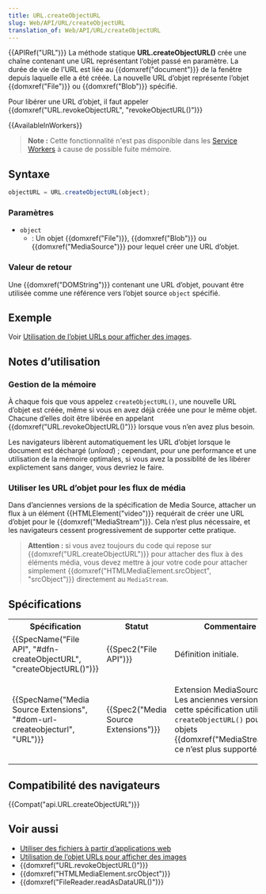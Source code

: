 ```yaml
---
title: URL.createObjectURL
slug: Web/API/URL/createObjectURL
translation_of: Web/API/URL/createObjectURL
---
```

{{APIRef("URL")}}
La méthode statique **URL.createObjectURL()** crée une chaîne contenant une URL représentant l’objet passé en paramètre. La durée de vie de l’URL est liée au {{domxref("document")}} de la fenêtre depuis laquelle elle a été créée. La nouvelle URL d’objet représente l’objet {{domxref("File")}} ou {{domxref("Blob")}} spécifié.

Pour libérer une URL d’objet, il faut appeler {{domxref("URL.revokeObjectURL", "revokeObjectURL()")}}

{{AvailableInWorkers}}

> **Note :** Cette fonctionnalité n'est pas disponible dans les [Service Workers](/fr/docs/Web/API/ServiceWorker) à cause de possible fuite mémoire.

## Syntaxe

```js
objectURL = URL.createObjectURL(object);
```

### Paramètres

- `object`
  - : Un objet {{domxref("File")}}, {{domxref("Blob")}} ou {{domxref("MediaSource")}} pour lequel créer une URL d’objet.

### Valeur de retour

Une {{domxref("DOMString")}} contenant une URL d’objet, pouvant être utilisée comme une référence vers l’objet source `object` spécifié.

## Exemple

Voir [Utilisation de l’objet URLs pour afficher des images](/fr/docs/Web/API/File/Using_files_from_web_applications#Exemple_Utilisation_de_l'objet_URLs_pour_afficher_des_images).

## Notes d’utilisation

### Gestion de la mémoire

À chaque fois que vous appelez `createObjectURL()`, une nouvelle URL d’objet est créée, même si vous en avez déjà créée une pour le même objet. Chacune d’elles doit être libérée en appelant {{domxref("URL.revokeObjectURL()")}} lorsque vous n’en avez plus besoin.

Les navigateurs libèrent automatiquement les URL d’objet lorsque le document est déchargé (_unload_)&nbsp;; cependant, pour une performance et une utilisation de la mémoire optimales, si vous avez la possiblité de les libérer explictement sans danger, vous devriez le faire.

### Utiliser les URL d’objet pour les flux de média

Dans d’anciennes versions de la spécification de Media Source, attacher un flux à un élément {{HTMLElement("video")}} requérait de créer une URL d’objet pour le {{domxref("MediaStream")}}. Cela n’est plus nécessaire, et les navigateurs cessent progressivement de supporter cette pratique.

> **Attention :** si vous avez toujours du code qui repose sur {{domxref("URL.createObjectURL")}} pour attacher des flux à des éléments média, vous devez mettre à jour votre code pour attacher simplement {{domxref("HTMLMediaElement.srcObject", "srcObject")}} directement au `MediaStream`.

## Spécifications

<table class="standard-table">
  <tbody>
    <tr>
      <th scope="col">Spécification</th>
      <th scope="col">Statut</th>
      <th scope="col">Commentaire</th>
    </tr>
    <tr>
      <td>
        {{SpecName("File API", "#dfn-createObjectURL", "createObjectURL()")}}
      </td>
      <td>{{Spec2("File API")}}</td>
      <td>Définition initiale.</td>
    </tr>
    <tr>
      <td>
        {{SpecName("Media Source Extensions", "#dom-url-createobjecturl", "URL")}}
      </td>
      <td>{{Spec2("Media Source Extensions")}}</td>
      <td>
        <p>
          Extension MediaSource.<br />Les anciennes versions de cette
          spécification utilisaient <code>createObjectURL()</code> pour les
          objets {{domxref("MediaStream")}}&nbsp;; ce n’est plus supporté.
        </p>
      </td>
    </tr>
  </tbody>
</table>

## Compatibilité des navigateurs

{{Compat("api.URL.createObjectURL")}}

## Voir aussi

- [Utiliser des fichiers à partir d’applications web](/fr/docs/Web/API/File/Using_files_from_web_applications)
- [Utilisation de l’objet URLs pour afficher des images](/fr/docs/Web/API/File/Using_files_from_web_applications#Exemple_Utilisation_de_l'objet_URLs_pour_afficher_des_images)
- {{domxref("URL.revokeObjectURL()")}}
- {{domxref("HTMLMediaElement.srcObject")}}
- {{domxref("FileReader.readAsDataURL()")}}

